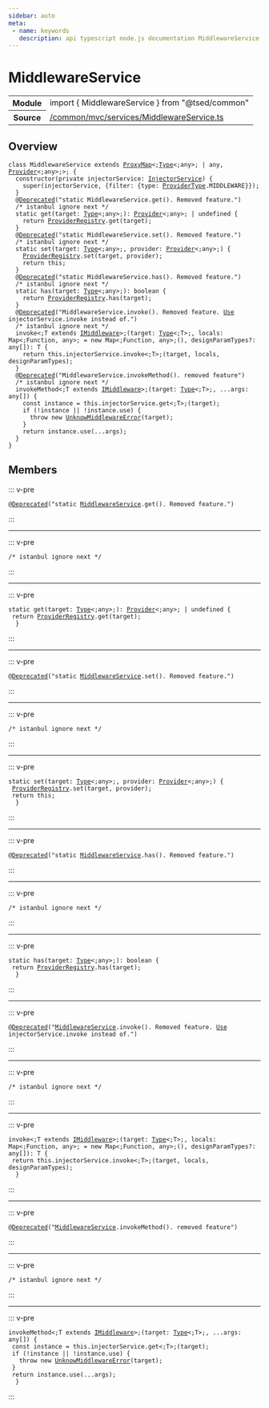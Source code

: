 ```yaml
---
sidebar: auto
meta:
 - name: keywords
   description: api typescript node.js documentation MiddlewareService service
---
```

# MiddlewareService <Badge text="Service" type="service"/>
<!-- Summary -->
<section class="symbol-info"><table class="is-full-width"><tbody><tr><th>Module</th><td><div class="lang-typescript"><span class="token keyword">import</span> { MiddlewareService }&nbsp;<span class="token keyword">from</span>&nbsp;<span class="token string">"@tsed/common"</span></div></td></tr><tr><th>Source</th><td><a href="https://github.com/Romakita/ts-express-decorators/blob/v4.30.1/src//common/mvc/services/MiddlewareService.ts#L0-L0">/common/mvc/services/MiddlewareService.ts</a></td></tr></tbody></table></section>

<!-- Overview -->
## Overview


<pre><code class="typescript-lang "><span class="token keyword">class</span> MiddlewareService <span class="token keyword">extends</span> <a href="/api/core/class/ProxyMap.html"><span class="token">ProxyMap</span></a>&lt<span class="token punctuation">;</span><a href="/api/core/interfaces/Type.html"><span class="token">Type</span></a>&lt<span class="token punctuation">;</span><span class="token keyword">any</span>&gt<span class="token punctuation">;</span> | <span class="token keyword">any</span><span class="token punctuation">,</span> <a href="/api/common/di/class/Provider.html"><span class="token">Provider</span></a>&lt<span class="token punctuation">;</span><span class="token keyword">any</span>&gt<span class="token punctuation">;</span>&gt<span class="token punctuation">;</span> <span class="token punctuation">{</span>
  <span class="token keyword">constructor</span><span class="token punctuation">(</span><span class="token keyword">private</span> injectorService<span class="token punctuation">:</span> <a href="/api/common/di/services/InjectorService.html"><span class="token">InjectorService</span></a><span class="token punctuation">)</span> <span class="token punctuation">{</span>
    <span class="token function">super</span><span class="token punctuation">(</span>injectorService<span class="token punctuation">,</span> <span class="token punctuation">{</span>filter<span class="token punctuation">:</span> <span class="token punctuation">{</span>type<span class="token punctuation">:</span> <a href="/api/common/di/interfaces/ProviderType.html"><span class="token">ProviderType</span></a>.MIDDLEWARE<span class="token punctuation">}</span><span class="token punctuation">}</span><span class="token punctuation">)</span><span class="token punctuation">;</span>
  <span class="token punctuation">}</span>
  @<span class="token function"><a href="/api/core/decorators/Deprecated.html"><span class="token">Deprecated</span></a></span><span class="token punctuation">(</span>"<span class="token keyword">static</span> MiddlewareService.<span class="token function">get</span><span class="token punctuation">(</span><span class="token punctuation">)</span>. Removed feature."<span class="token punctuation">)</span>
  /* istanbul ignore next */
  <span class="token keyword">static</span> <span class="token function">get</span><span class="token punctuation">(</span>target<span class="token punctuation">:</span> <a href="/api/core/interfaces/Type.html"><span class="token">Type</span></a>&lt<span class="token punctuation">;</span><span class="token keyword">any</span>&gt<span class="token punctuation">;</span><span class="token punctuation">)</span><span class="token punctuation">:</span> <a href="/api/common/di/class/Provider.html"><span class="token">Provider</span></a>&lt<span class="token punctuation">;</span><span class="token keyword">any</span>&gt<span class="token punctuation">;</span> | undefined <span class="token punctuation">{</span>
    return <a href="/api/common/di/registries/ProviderRegistry.html"><span class="token">ProviderRegistry</span></a>.<span class="token function">get</span><span class="token punctuation">(</span>target<span class="token punctuation">)</span><span class="token punctuation">;</span>
  <span class="token punctuation">}</span>
  @<span class="token function"><a href="/api/core/decorators/Deprecated.html"><span class="token">Deprecated</span></a></span><span class="token punctuation">(</span>"<span class="token keyword">static</span> MiddlewareService.<span class="token function">set</span><span class="token punctuation">(</span><span class="token punctuation">)</span>. Removed feature."<span class="token punctuation">)</span>
  /* istanbul ignore next */
  <span class="token keyword">static</span> <span class="token function">set</span><span class="token punctuation">(</span>target<span class="token punctuation">:</span> <a href="/api/core/interfaces/Type.html"><span class="token">Type</span></a>&lt<span class="token punctuation">;</span><span class="token keyword">any</span>&gt<span class="token punctuation">;</span><span class="token punctuation">,</span> provider<span class="token punctuation">:</span> <a href="/api/common/di/class/Provider.html"><span class="token">Provider</span></a>&lt<span class="token punctuation">;</span><span class="token keyword">any</span>&gt<span class="token punctuation">;</span><span class="token punctuation">)</span> <span class="token punctuation">{</span>
    <a href="/api/common/di/registries/ProviderRegistry.html"><span class="token">ProviderRegistry</span></a>.<span class="token function">set</span><span class="token punctuation">(</span>target<span class="token punctuation">,</span> provider<span class="token punctuation">)</span><span class="token punctuation">;</span>
    return this<span class="token punctuation">;</span>
  <span class="token punctuation">}</span>
  @<span class="token function"><a href="/api/core/decorators/Deprecated.html"><span class="token">Deprecated</span></a></span><span class="token punctuation">(</span>"<span class="token keyword">static</span> MiddlewareService.<span class="token function">has</span><span class="token punctuation">(</span><span class="token punctuation">)</span>. Removed feature."<span class="token punctuation">)</span>
  /* istanbul ignore next */
  <span class="token keyword">static</span> <span class="token function">has</span><span class="token punctuation">(</span>target<span class="token punctuation">:</span> <a href="/api/core/interfaces/Type.html"><span class="token">Type</span></a>&lt<span class="token punctuation">;</span><span class="token keyword">any</span>&gt<span class="token punctuation">;</span><span class="token punctuation">)</span><span class="token punctuation">:</span> <span class="token keyword">boolean</span> <span class="token punctuation">{</span>
    return <a href="/api/common/di/registries/ProviderRegistry.html"><span class="token">ProviderRegistry</span></a>.<span class="token function">has</span><span class="token punctuation">(</span>target<span class="token punctuation">)</span><span class="token punctuation">;</span>
  <span class="token punctuation">}</span>
  @<span class="token function"><a href="/api/core/decorators/Deprecated.html"><span class="token">Deprecated</span></a></span><span class="token punctuation">(</span>"MiddlewareService.<span class="token function">invoke</span><span class="token punctuation">(</span><span class="token punctuation">)</span>. Removed feature. <a href="/api/common/mvc/decorators/method/Use.html"><span class="token">Use</span></a> injectorService.invoke instead of."<span class="token punctuation">)</span>
  /* istanbul ignore next */
  invoke&lt<span class="token punctuation">;</span>T <span class="token keyword">extends</span> <a href="/api/common/mvc/interfaces/IMiddleware.html"><span class="token">IMiddleware</span></a>&gt<span class="token punctuation">;</span><span class="token punctuation">(</span>target<span class="token punctuation">:</span> <a href="/api/core/interfaces/Type.html"><span class="token">Type</span></a>&lt<span class="token punctuation">;</span>T&gt<span class="token punctuation">;</span><span class="token punctuation">,</span> locals<span class="token punctuation">:</span> Map&lt<span class="token punctuation">;</span>Function<span class="token punctuation">,</span> <span class="token keyword">any</span>&gt<span class="token punctuation">;</span><span class="token punctuation"> = </span>new Map&lt<span class="token punctuation">;</span>Function<span class="token punctuation">,</span> <span class="token keyword">any</span>&gt<span class="token punctuation">;</span><span class="token punctuation">(</span><span class="token punctuation">)</span><span class="token punctuation">,</span> designParamTypes?<span class="token punctuation">:</span> <span class="token keyword">any</span><span class="token punctuation">[</span><span class="token punctuation">]</span><span class="token punctuation">)</span><span class="token punctuation">:</span> T <span class="token punctuation">{</span>
    return this.injectorService.invoke&lt<span class="token punctuation">;</span>T&gt<span class="token punctuation">;</span><span class="token punctuation">(</span>target<span class="token punctuation">,</span> locals<span class="token punctuation">,</span> designParamTypes<span class="token punctuation">)</span><span class="token punctuation">;</span>
  <span class="token punctuation">}</span>
  @<span class="token function"><a href="/api/core/decorators/Deprecated.html"><span class="token">Deprecated</span></a></span><span class="token punctuation">(</span>"MiddlewareService.<span class="token function">invokeMethod</span><span class="token punctuation">(</span><span class="token punctuation">)</span>. removed feature"<span class="token punctuation">)</span>
  /* istanbul ignore next */
  invokeMethod&lt<span class="token punctuation">;</span>T <span class="token keyword">extends</span> <a href="/api/common/mvc/interfaces/IMiddleware.html"><span class="token">IMiddleware</span></a>&gt<span class="token punctuation">;</span><span class="token punctuation">(</span>target<span class="token punctuation">:</span> <a href="/api/core/interfaces/Type.html"><span class="token">Type</span></a>&lt<span class="token punctuation">;</span>T&gt<span class="token punctuation">;</span><span class="token punctuation">,</span> ...args<span class="token punctuation">:</span> <span class="token keyword">any</span><span class="token punctuation">[</span><span class="token punctuation">]</span><span class="token punctuation">)</span> <span class="token punctuation">{</span>
    <span class="token keyword">const</span> instance<span class="token punctuation"> = </span>this.injectorService.get&lt<span class="token punctuation">;</span>T&gt<span class="token punctuation">;</span><span class="token punctuation">(</span>target<span class="token punctuation">)</span><span class="token punctuation">;</span>
    if <span class="token punctuation">(</span>!instance || !instance.use<span class="token punctuation">)</span> <span class="token punctuation">{</span>
      throw new <span class="token function"><a href="/api/common/mvc/errors/UnknowMiddlewareError.html"><span class="token">UnknowMiddlewareError</span></a></span><span class="token punctuation">(</span>target<span class="token punctuation">)</span><span class="token punctuation">;</span>
    <span class="token punctuation">}</span>
    return instance.<span class="token function">use</span><span class="token punctuation">(</span>...args<span class="token punctuation">)</span><span class="token punctuation">;</span>
  <span class="token punctuation">}</span>
<span class="token punctuation">}</span></code></pre>



<!-- Members -->




## Members


::: v-pre

<div class="method-overview">
<pre><code class="typescript-lang deprecated ">@<span class="token function"><a href="/api/core/decorators/Deprecated.html"><span class="token">Deprecated</span></a></span><span class="token punctuation">(</span>"<span class="token keyword">static</span> <a href="/api/common/mvc/services/MiddlewareService.html"><span class="token">MiddlewareService</span></a>.<span class="token function">get</span><span class="token punctuation">(</span><span class="token punctuation">)</span>. Removed feature."<span class="token punctuation">)</span></code></pre>

</div>



:::



***



::: v-pre

<div class="method-overview">
<pre><code class="typescript-lang ">/* istanbul ignore next */</code></pre>

</div>



:::



***



::: v-pre

<div class="method-overview">
<pre><code class="typescript-lang "><span class="token keyword">static</span> <span class="token function">get</span><span class="token punctuation">(</span>target<span class="token punctuation">:</span> <a href="/api/core/interfaces/Type.html"><span class="token">Type</span></a>&lt<span class="token punctuation">;</span><span class="token keyword">any</span>&gt<span class="token punctuation">;</span><span class="token punctuation">)</span><span class="token punctuation">:</span> <a href="/api/common/di/class/Provider.html"><span class="token">Provider</span></a>&lt<span class="token punctuation">;</span><span class="token keyword">any</span>&gt<span class="token punctuation">;</span> | undefined <span class="token punctuation">{</span>
 return <a href="/api/common/di/registries/ProviderRegistry.html"><span class="token">ProviderRegistry</span></a>.<span class="token function">get</span><span class="token punctuation">(</span>target<span class="token punctuation">)</span><span class="token punctuation">;</span>
  <span class="token punctuation">}</span></code></pre>

</div>



:::



***



::: v-pre

<div class="method-overview">
<pre><code class="typescript-lang ">@<span class="token function"><a href="/api/core/decorators/Deprecated.html"><span class="token">Deprecated</span></a></span><span class="token punctuation">(</span>"<span class="token keyword">static</span> <a href="/api/common/mvc/services/MiddlewareService.html"><span class="token">MiddlewareService</span></a>.<span class="token function">set</span><span class="token punctuation">(</span><span class="token punctuation">)</span>. Removed feature."<span class="token punctuation">)</span></code></pre>

</div>



:::



***



::: v-pre

<div class="method-overview">
<pre><code class="typescript-lang ">/* istanbul ignore next */</code></pre>

</div>



:::



***



::: v-pre

<div class="method-overview">
<pre><code class="typescript-lang "><span class="token keyword">static</span> <span class="token function">set</span><span class="token punctuation">(</span>target<span class="token punctuation">:</span> <a href="/api/core/interfaces/Type.html"><span class="token">Type</span></a>&lt<span class="token punctuation">;</span><span class="token keyword">any</span>&gt<span class="token punctuation">;</span><span class="token punctuation">,</span> provider<span class="token punctuation">:</span> <a href="/api/common/di/class/Provider.html"><span class="token">Provider</span></a>&lt<span class="token punctuation">;</span><span class="token keyword">any</span>&gt<span class="token punctuation">;</span><span class="token punctuation">)</span> <span class="token punctuation">{</span>
 <a href="/api/common/di/registries/ProviderRegistry.html"><span class="token">ProviderRegistry</span></a>.<span class="token function">set</span><span class="token punctuation">(</span>target<span class="token punctuation">,</span> provider<span class="token punctuation">)</span><span class="token punctuation">;</span>
 return this<span class="token punctuation">;</span>
  <span class="token punctuation">}</span></code></pre>

</div>



:::



***



::: v-pre

<div class="method-overview">
<pre><code class="typescript-lang deprecated ">@<span class="token function"><a href="/api/core/decorators/Deprecated.html"><span class="token">Deprecated</span></a></span><span class="token punctuation">(</span>"<span class="token keyword">static</span> <a href="/api/common/mvc/services/MiddlewareService.html"><span class="token">MiddlewareService</span></a>.<span class="token function">has</span><span class="token punctuation">(</span><span class="token punctuation">)</span>. Removed feature."<span class="token punctuation">)</span></code></pre>

</div>



:::



***



::: v-pre

<div class="method-overview">
<pre><code class="typescript-lang ">/* istanbul ignore next */</code></pre>

</div>



:::



***



::: v-pre

<div class="method-overview">
<pre><code class="typescript-lang "><span class="token keyword">static</span> <span class="token function">has</span><span class="token punctuation">(</span>target<span class="token punctuation">:</span> <a href="/api/core/interfaces/Type.html"><span class="token">Type</span></a>&lt<span class="token punctuation">;</span><span class="token keyword">any</span>&gt<span class="token punctuation">;</span><span class="token punctuation">)</span><span class="token punctuation">:</span> <span class="token keyword">boolean</span> <span class="token punctuation">{</span>
 return <a href="/api/common/di/registries/ProviderRegistry.html"><span class="token">ProviderRegistry</span></a>.<span class="token function">has</span><span class="token punctuation">(</span>target<span class="token punctuation">)</span><span class="token punctuation">;</span>
  <span class="token punctuation">}</span></code></pre>

</div>



:::



***



::: v-pre

<div class="method-overview">
<pre><code class="typescript-lang ">@<span class="token function"><a href="/api/core/decorators/Deprecated.html"><span class="token">Deprecated</span></a></span><span class="token punctuation">(</span>"<a href="/api/common/mvc/services/MiddlewareService.html"><span class="token">MiddlewareService</span></a>.<span class="token function">invoke</span><span class="token punctuation">(</span><span class="token punctuation">)</span>. Removed feature. <a href="/api/common/mvc/decorators/method/Use.html"><span class="token">Use</span></a> injectorService.invoke instead of."<span class="token punctuation">)</span></code></pre>

</div>



:::



***



::: v-pre

<div class="method-overview">
<pre><code class="typescript-lang ">/* istanbul ignore next */</code></pre>

</div>



:::



***



::: v-pre

<div class="method-overview">
<pre><code class="typescript-lang ">invoke&lt<span class="token punctuation">;</span>T <span class="token keyword">extends</span> <a href="/api/common/mvc/interfaces/IMiddleware.html"><span class="token">IMiddleware</span></a>&gt<span class="token punctuation">;</span><span class="token punctuation">(</span>target<span class="token punctuation">:</span> <a href="/api/core/interfaces/Type.html"><span class="token">Type</span></a>&lt<span class="token punctuation">;</span>T&gt<span class="token punctuation">;</span><span class="token punctuation">,</span> locals<span class="token punctuation">:</span> Map&lt<span class="token punctuation">;</span>Function<span class="token punctuation">,</span> <span class="token keyword">any</span>&gt<span class="token punctuation">;</span><span class="token punctuation"> = </span>new Map&lt<span class="token punctuation">;</span>Function<span class="token punctuation">,</span> <span class="token keyword">any</span>&gt<span class="token punctuation">;</span><span class="token punctuation">(</span><span class="token punctuation">)</span><span class="token punctuation">,</span> designParamTypes?<span class="token punctuation">:</span> <span class="token keyword">any</span><span class="token punctuation">[</span><span class="token punctuation">]</span><span class="token punctuation">)</span><span class="token punctuation">:</span> T <span class="token punctuation">{</span>
 return this.injectorService.invoke&lt<span class="token punctuation">;</span>T&gt<span class="token punctuation">;</span><span class="token punctuation">(</span>target<span class="token punctuation">,</span> locals<span class="token punctuation">,</span> designParamTypes<span class="token punctuation">)</span><span class="token punctuation">;</span>
  <span class="token punctuation">}</span></code></pre>

</div>



:::



***



::: v-pre

<div class="method-overview">
<pre><code class="typescript-lang ">@<span class="token function"><a href="/api/core/decorators/Deprecated.html"><span class="token">Deprecated</span></a></span><span class="token punctuation">(</span>"<a href="/api/common/mvc/services/MiddlewareService.html"><span class="token">MiddlewareService</span></a>.<span class="token function">invokeMethod</span><span class="token punctuation">(</span><span class="token punctuation">)</span>. removed feature"<span class="token punctuation">)</span></code></pre>

</div>



:::



***



::: v-pre

<div class="method-overview">
<pre><code class="typescript-lang ">/* istanbul ignore next */</code></pre>

</div>



:::



***



::: v-pre

<div class="method-overview">
<pre><code class="typescript-lang ">invokeMethod&lt<span class="token punctuation">;</span>T <span class="token keyword">extends</span> <a href="/api/common/mvc/interfaces/IMiddleware.html"><span class="token">IMiddleware</span></a>&gt<span class="token punctuation">;</span><span class="token punctuation">(</span>target<span class="token punctuation">:</span> <a href="/api/core/interfaces/Type.html"><span class="token">Type</span></a>&lt<span class="token punctuation">;</span>T&gt<span class="token punctuation">;</span><span class="token punctuation">,</span> ...args<span class="token punctuation">:</span> <span class="token keyword">any</span><span class="token punctuation">[</span><span class="token punctuation">]</span><span class="token punctuation">)</span> <span class="token punctuation">{</span>
 <span class="token keyword">const</span> instance<span class="token punctuation"> = </span>this.injectorService.get&lt<span class="token punctuation">;</span>T&gt<span class="token punctuation">;</span><span class="token punctuation">(</span>target<span class="token punctuation">)</span><span class="token punctuation">;</span>
 if <span class="token punctuation">(</span>!instance || !instance.use<span class="token punctuation">)</span> <span class="token punctuation">{</span>
   throw new <span class="token function"><a href="/api/common/mvc/errors/UnknowMiddlewareError.html"><span class="token">UnknowMiddlewareError</span></a></span><span class="token punctuation">(</span>target<span class="token punctuation">)</span><span class="token punctuation">;</span>
 <span class="token punctuation">}</span>
 return instance.<span class="token function">use</span><span class="token punctuation">(</span>...args<span class="token punctuation">)</span><span class="token punctuation">;</span>
  <span class="token punctuation">}</span></code></pre>

</div>



:::